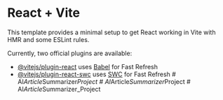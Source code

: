 # React + Vite

This template provides a minimal setup to get React working in Vite with HMR and some ESLint rules.

Currently, two official plugins are available:

- [@vitejs/plugin-react](https://github.com/vitejs/vite-plugin-react/blob/main/packages/plugin-react/README.md) uses [Babel](https://babeljs.io/) for Fast Refresh
- [@vitejs/plugin-react-swc](https://github.com/vitejs/vite-plugin-react-swc) uses [SWC](https://swc.rs/) for Fast Refresh
#   A I _ A r t i c l e _ S u m m a r i z e r _ P r o j e c t  
 #   A I _ A r t i c l e _ S u m m a r i z e r _ P r o j e c t  
 #   A I _ A r t i c l e _ S u m m a r i z e r _ P r o j e c t  
 